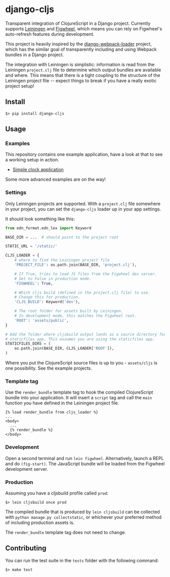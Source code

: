 django-cljs
===========

Transparent integration of ClojureScript in a Django project. Currently supports 
[Leiningen][] and [Figwheel][], which means you can rely on Figwheel's auto-refresh
features during development. 

This project is heavily inspired by the [django-webpack-loader][] project, which has the
similar goal of transparently including and using Webpack bundles in a Django project.

The integration with Leiningen is simplistic: information is read from the Leiningen
`project.clj` file to determine which output bundles are available and where. 
This means that there is a tight coupling to the structure of the Leiningen project
file -- expect things to break if you have a really exotic project setup!

## Install

```shell
$> pip install django-cljs
```

## Usage

### Examples

This repository contains one example application, have a look at that
to see a working setup in action.

* [Simple clock application][simple]

Some more advanced examples are on the way!

### Settings

Only Leiningen projects are supported. With a `project.clj` file somewhere
in your project, you can set the `django-cljs` loader up in your app settings.

It should look something like this:

```python
from edn_format.edn_lex import Keyword

BASE_DIR = ...  # should point to the project root

STATIC_URL = '/static/'

CLJS_LOADER = {
    # where to find the Leiningen project file
    'PROJECT_FILE': os.path.join(BASE_DIR, 'project.clj'),

    # If True, tries to load JS files from the Figwheel dev server.
    # Set to False in production mode.
    'FIGWHEEL': True,

    # Which cljs build (defined in the project.clj file) to use.
    # Change this for production.
    'CLJS_BUILD': Keyword('dev'),

    # The root folder for assets built by Leiningen.
    # In development mode, this matches the Figwheel root.
    'ROOT': 'assets/public',
}

# Add the folder where cljsbuild output lands as a source directory for the 
# staticfiles app. This assumes you are using the staticfiles app.
STATICFILES_DIRS = (
    os.path.join(BASE_DIR, CLJS_LOADER['ROOT']),
)

```

Where you put the ClojureScript source files is up to you - `assets/cljs` is
one possibility. See the example projects. 

### Template tag

Use the `render_bundle` template tag to hook the compiled ClojureScript bundle 
into your application. It will insert a `script` tag and call the `main` function
you have defined in the Leiningen project file.

```
{% load render_bundle from cljs_loader %}
...
<body>
  ...
  {% render_bundle %}  
</body>
```


### Development 

Open a second terminal and run `lein figwheel`. Alternatively, launch a REPL
and do `(fig-start)`. The JavaScript bundle will be loaded from the Figwheel
development server.

### Production

Assuming you have a cljsbuild profile called `prod`:

```
$> lein cljsbuild once prod
```

The compiled bundle that is produced by `lein cljsbuild` can be collected with 
`python manage.py collectstatic`, or whichever your preferred method of 
including production assets is.

The `render_bundle` template tag does not need to change.

## Contributing

You can run the test suite in the `tests` folder with the following command:


```
$> make test
```


[Leiningen]: http://leiningen.org/
[Figwheel]: https://github.com/bhauman/lein-figwheel
[django-webpack-loader]: https://github.com/owais/django-webpack-loader
[simple]: examples/simple


